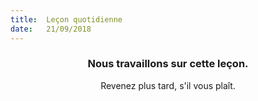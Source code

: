 ```yaml
---
title:  Leçon quotidienne
date:   21/09/2018
---
```


### <center>Nous travaillons sur cette leçon.</center>
<center>Revenez plus tard, s'il vous plaît.</center>
